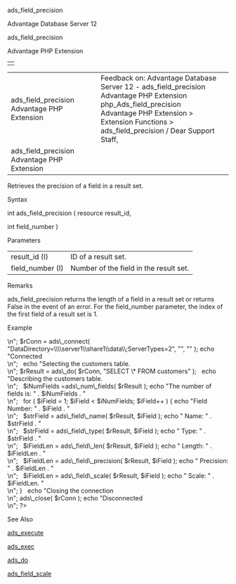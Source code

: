 ads\_field\_precision




Advantage Database Server 12  

ads\_field\_precision

Advantage PHP Extension

|  |
| --- |
|  |

|  |  |  |  |  |
| --- | --- | --- | --- | --- |
| ads\_field\_precision  Advantage PHP Extension |  |  | Feedback on: Advantage Database Server 12 - ads\_field\_precision Advantage PHP Extension php\_Ads\_field\_precision Advantage PHP Extension > Extension Functions > ads\_field\_precision / Dear Support Staff, |  |
| ads\_field\_precision  Advantage PHP Extension |  |  |  |  |

Retrieves the precision of a field in a result set.

Syntax

int ads\_field\_precision ( resource result\_id,

int field\_number )

Parameters

|  |  |
| --- | --- |
| result\_id (I) | ID of a result set. |
| field\_number (I) | Number of the field in the result set. |

Remarks

ads\_field\_precision returns the length of a field in a result set or returns False in the event of an error. For the field\_number parameter, the index of the first field of a result set is 1.

Example

<?

echo "Connecting to Server<br>\n";

$rConn = ads\_connect( "DataDirectory=\\\\server1\\share1\\data\\;ServerTypes=2", "", "" );

echo "Connected<br>\n";

 

echo "Selecting the customers table.<br>\n";

$rResult = ads\_do( $rConn, "SELECT \* FROM customers" );

 

echo "Describing the customers table.<br>\n";

 

$iNumFields =ads\_num\_fields( $rResult );

echo "The number of fields is: " . $iNumFields . "<br>\n";

 

for ( $iField = 1; $iField < $iNumFields; $iField++ )

{

echo "Field Number: " . $iField . "<br>\n";

 

$strField = ads\_field\_name( $rResult, $iField );

echo " Name: " . $strField . "<br>\n";

 

$strField = ads\_field\_type( $rResult, $iField );

echo " Type: " . $strField . "<br>\n";

 

$iFieldLen = ads\_field\_len( $rResult, $iField );

echo " Length: " . $iFieldLen . "<br>\n";

 

$iFieldLen = ads\_field\_precision( $rResult, $iField );

echo " Precision: " . $iFieldLen . "<br>\n";

 

$iFieldLen = ads\_field\_scale( $rResult, $iField );

echo " Scale: " . $iFieldLen. "<br>\n";

}

 

echo "Closing the connection<br>\n";

ads\_close( $rConn );

echo "Disconnected<br>\n";

?>

See Also

[ads\_execute](php_ads_execute.htm)

[ads\_exec](php_ads_exec.htm)

[ads\_do](php_ads_do.htm)

[ads\_field\_scale](php_ads_field_scale.htm)
